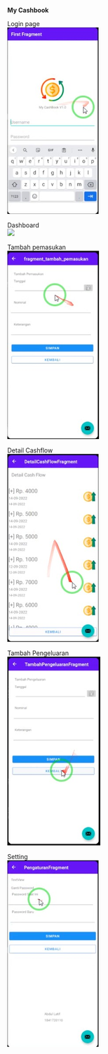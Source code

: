 <b>My Cashbook</b>

Login page<br>
<img src="1.jpg">

Dashboard<br>
<img src="w.jpg">

Tambah pemasukan<br>
<img src="3.jpg">

Detail Cashflow<br>
<img src="4.jpg">

Tambah Pengeluaran<br>
<img src="5.jpg">

Setting<br>
<img src="6.jpg">
